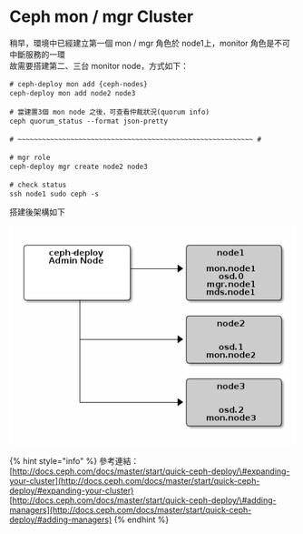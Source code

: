 # Ceph mon / mgr Cluster

稍早，環境中已經建立第一個 mon / mgr 角色於 node1上，monitor 角色是不可中斷服務的一環  
故需要搭建第二、三台 monitor node，方式如下：

```
# ceph-deploy mon add {ceph-nodes}
ceph-deploy mon add node2 node3

# 當建置3個 mon node 之後，可查看仲裁狀況(quorum info)
ceph quorum_status --format json-pretty

# ~~~~~~~~~~~~~~~~~~~~~~~~~~~~~~~~~~~~~~~~~~~~~~~~~~~~~~~~~~ #

# mgr role
ceph-deploy mgr create node2 node3

# check status
ssh node1 sudo ceph -s
```

搭建後架構如下

![](.gitbook/assets/image.png)

{% hint style="info" %}
參考連結：  
[http://docs.ceph.com/docs/master/start/quick-ceph-deploy/\#expanding-your-cluster](http://docs.ceph.com/docs/master/start/quick-ceph-deploy/#expanding-your-cluster)  
[http://docs.ceph.com/docs/master/start/quick-ceph-deploy/\#adding-managers](http://docs.ceph.com/docs/master/start/quick-ceph-deploy/#adding-managers)
{% endhint %}

